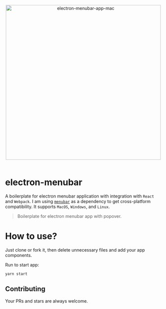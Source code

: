 <p align="center">
  <img width="500" src="https://raw.githubusercontent.com/rousan/electron-menubar/master/screenshot-mac.jpg" alt="electron-menubar-app-mac">
    <br>
    <br>
</p>

# electron-menubar

A boilerplate for electron menubar application with integration with `React` and `Webpack`. I am using [`menubar`](https://github.com/maxogden/menubar) as a dependency to get cross-platform compatibility. It supports `MacOS`, `Windows`, and `Linux`.

> Boilerplate for electron menubar app with popover.

# How to use?

Just clone or fork it, then delete unnecessary files and add your app components.

Run to start app:

```shell
yarn start
```

## Contributing

Your PRs and stars are always welcome.
